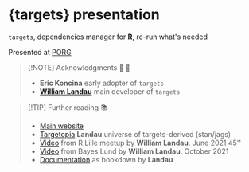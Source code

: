 # {targets} presentation

`targets`, dependencies manager for **R**, re-run what's needed

Presented at [PORG](https://porg.digitaltwin.lu/)


> [!NOTE] Acknowledgments  🙏 👏
> * **Eric Koncina** early adopter of `targets`
> * [**William Landau**](https://github.com/wlandau) main developer of `targets`


> [!TIP] Further reading 📚
> - [Main website](https://docs.ropensci.org/targets/)
> - [Targetopia](https://wlandau.github.io/targetopia/packages.html) **Landau** universe of targets-derived (stan/jags)
> - [Video](https://www.youtube.com/watch?v=FODSavXGjYg) from R Lille meetup by **William Landau**. June 2021 45''
> - [Video](https://www.youtube.com/watch?v=odcBA4ETLn8) from Bayes Lund by **William Landau**. October 2021
> - [Documentation](https://books.ropensci.org/targets/) as bookdown by **Landau**
